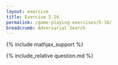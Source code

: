 ```yaml
---
layout: exercise
title: Exercise 5.16
permalink: /game-playing-exercises/5-16/
breadcrumb: Adversarial Search
---
```


{% include mathjax_support %}

<div><i class="arrow-up" data-chapter="game-playing-exercises" data-exercise="ex_16" data-rating="0"></i></div>
{% include_relative question.md %}
